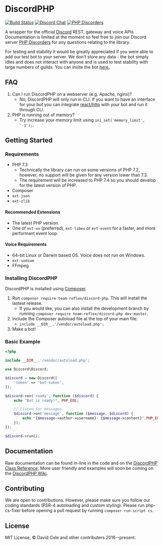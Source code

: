 DiscordPHP
====
[![Build Status](https://travis-ci.org/teamreflex/DiscordPHP.svg?branch=master)](https://travis-ci.org/teamreflex/DiscordPHP) [![Discord Chat](https://img.shields.io/badge/chat-Discord%20API-blue.svg)](https://discord.gg/0SBTUU1wZTX4Mjwn) [![PHP Discorders](https://img.shields.io/badge/chat-PHP%20Discord-blue.svg)](https://discord.gg/0duG4FF1ElFGUFVq)

A wrapper for the official [Discord](https://discordapp.com) REST, gateway and voice APIs. Documentation is limited at the moment so feel free to join our Discord server [PHP Discorders](https://discord.gg/0duG4FF1ElFGUFVq) for any questions relating to the library.

For testing and stability it would be greatly appreciated if you were able to add our test bot to your server. We don't store any data - the bot simply idles and does not interact with anyone and is used to test stability with large numbers of guilds. You can invite the bot [here.](https://discord.com/oauth2/authorize?client_id=157746770539970560&scope=bot)

## FAQ

1. Can I run DiscordPHP on a webserver (e.g. Apache, nginx)?
    - No, DiscordPHP will only run in CLI. If you want to have an interface for your bot you can integrate [react/http](https://github.com/ReactPHP/http) with your bot and run it through CLI.
2. PHP is running out of memory?
	- Try increase your memory limit using `ini_set('memory_limit', '-1');`.

## Getting Started

### Requirements

- PHP 7.3
	- Technically the library can run on some versions of PHP 7.2, however, no support will be given for any version lower than 7.3.
	- The requirement will be increased to PHP 7.4 so you should develop for the latest version of PHP.
- Composer
- `ext-json`
- `ext-zlib`

#### Recommended Extensions

- The latest PHP version.
- One of `ext-uv` (preferred), `ext-libev` or `evt-event` for a faster, and more performant event loop.

#### Voice Requirements

- 64-bit Linux or Darwin based OS. Voice does not run on Windows.
- `ext-sodium`
- FFmpeg

### Installing DiscordPHP

DiscordPHP is installed using [Composer](https://getcomposer.org).

1. Run `composer require team-reflex/discord-php`. This will install the lastest release.
	- If you would like, you can also install the development branch by running `composer require team-reflex/discord-php dev-master`.
2. Include the Composer autoload file at the top of your main file:
	- `include __DIR__.'/vendor/autoload.php';`
3. Make a bot!

### Basic Example

```php
<?php

include __DIR__.'/vendor/autoload.php';

use Discord\Discord;

$discord = new Discord([
	'token' => 'bot-token',
]);

$discord->on('ready', function ($discord) {
	echo "Bot is ready!", PHP_EOL;

	// Listen for messages.
	$discord->on('message', function ($message, $discord) {
		echo "{$message->author->username}: {$message->content}",PHP_EOL;
	});
});

$discord->run();
```

## Documentation

Raw documentation can be found in-line in the code and on the [DiscordPHP Class Reference](http://teamreflex.github.io/DiscordPHP/). More user friendly and examples will soon be coming on the [DiscordPHP Wiki](https://discordphp.readme.io/).

## Contributing

We are open to contributions. However, please make sure you follow our coding standards (PSR-4 autoloading and custom styling). Please run php-cs-fixer before opening a pull request by running `composer run-script cs`.

## License

MIT License, &copy; David Cole and other contributers 2016--present.
